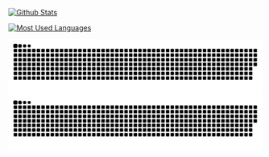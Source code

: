 [![Github Stats](https://github-readme-stats.vercel.app/api?username=mirionqs&bg_color=0000&title_color=47F&text_color=999&border_color=8884&show_icons=true&hide=contribs)](https://github.com/anuraghazra/github-readme-stats)

[![Most Used Languages](https://github-readme-stats.vercel.app/api/top-langs/?username=mirionqs&bg_color=0000&title_color=47F&text_color=999&border_color=8884&hide=mathematica,scss)](https://github.com/anuraghazra/github-readme-stats)

[![Github Contribution Grid Snake](https://raw.githubusercontent.com/mirionqs/mirionqs/output/github-contribution-grid-snake.svg)](https://github.com/Platane/snk#gh-light-mode-only)
[![Github Contribution Grid Snake](https://raw.githubusercontent.com/mirionqs/mirionqs/output/github-contribution-grid-snake-dark.svg)](https://github.com/Platane/snk#gh-dark-mode-only)
